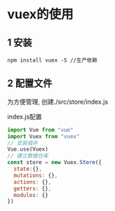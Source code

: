 # vuex的使用

## 1 安装

```
npm install vuex -S //生产依赖
```

## 2 配置文件

为方便管理, 创建./src/store/index.js

index.js配置

```javascript
import Vue from "vue"
import Vuex from "vuex"
// 安装插件
Vue.use(Vuex)
// 建立数据仓库
const store = new Vuex.Store({
  state:{},
  mutations: {},
  actions: {},
  getters: {},
  modules: {}
})

```

